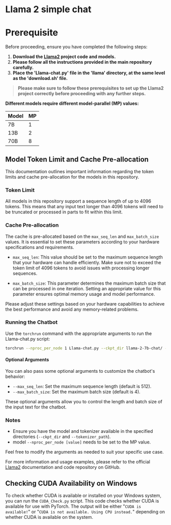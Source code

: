 # Llama 2 simple chat

# Prerequisite

Before proceeding, ensure you have completed the following steps:

1. **Download the [Llama2](https://github.com/facebookresearch/llama) project code and models.**
2. **Please follow all the instructions provided in the main repository carefully.**
3. **Place the 'Llama-chat.py' file in the 'llama' directory, at the same level as the 'download.sh' file.**

> **Please make sure to follow these prerequisites to set up the Llama2 project correctly before proceeding with any further steps.**


**Different models require different model-parallel (MP) values:**

|  Model | MP |
|--------|----|
| 7B     | 1  |
| 13B    | 2  |
| 70B    | 8  |

## Model Token Limit and Cache Pre-allocation

This documentation outlines important information regarding the token limits and cache pre-allocation for the models in this repository.

### Token Limit

All models in this repository support a sequence length of up to 4096 tokens. This means that any input text longer than 4096 tokens will need to be truncated or processed in parts to fit within this limit.

### Cache Pre-allocation

The cache is pre-allocated based on the `max_seq_len` and `max_batch_size` values. It is essential to set these parameters according to your hardware specifications and requirements.

- `max_seq_len`: This value should be set to the maximum sequence length that your hardware can handle efficiently. Make sure not to exceed the token limit of 4096 tokens to avoid issues with processing longer sequences.

- `max_batch_size`: This parameter determines the maximum batch size that can be processed in one iteration. Setting an appropriate value for this parameter ensures optimal memory usage and model performance.

Please adjust these settings based on your hardware capabilities to achieve the best performance and avoid any memory-related problems.

### Running the Chatbot

Use the `torchrun` command with the appropriate arguments to run the Llama-chat.py script:

```bash
torchrun --nproc_per_node 1 Llama-chat.py --ckpt_dir llama-2-7b-chat/ --tokenizer_path tokenizer.model
```

#### Optional Arguments

You can also pass some optional arguments to customize the chatbot's behavior:

- `--max_seq_len`: Set the maximum sequence length (default is 512).
- `--max_batch_size`: Set the maximum batch size (default is 4).

These optional arguments allow you to control the length and batch size of the input text for the chatbot.

### Notes

- Ensure you have the model and tokenizer available in the specified directories (`--ckpt_dir` and `--tokenizer_path`).
- model `--nproc_per_node [value]` needs to be set to the MP value.

Feel free to modify the arguments as needed to suit your specific use case.

For more information and usage examples, please refer to the official [Llama2](https://github.com/facebookresearch/llama) documentation and code repository on GitHub.

## Checking CUDA Availability on Windows

To check whether CUDA is available or installed on your Windows system, you can run the `CUDA_Check.py` script.
This code checks whether CUDA is available for use with PyTorch. The output will be either "`CUDA is available!`" or "`CUDA is not available. Using CPU instead.`" depending on whether CUDA is available on the system.